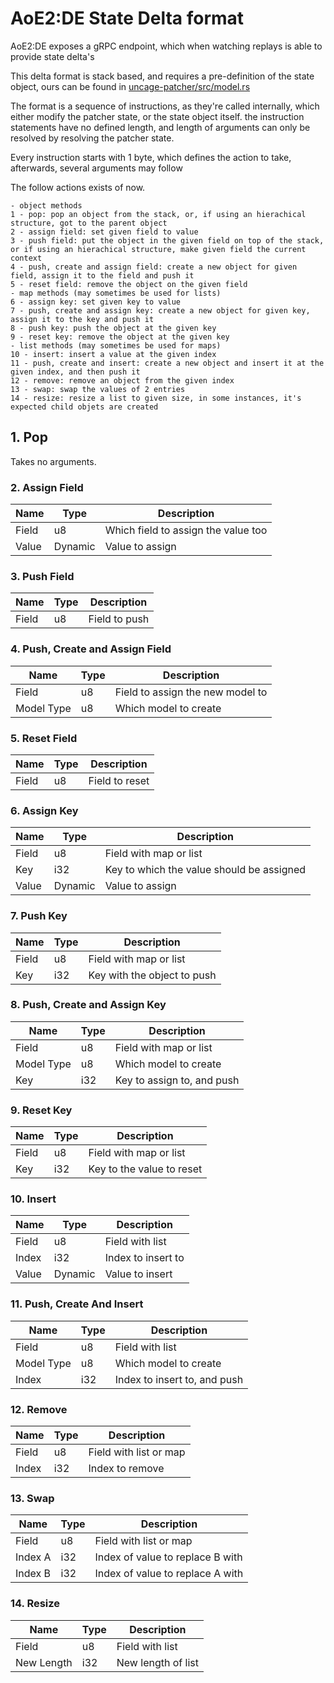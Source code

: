 # AoE2:DE State Delta format

AoE2:DE exposes a gRPC endpoint, which when watching replays is able to provide
state delta's

This delta format is stack based, and requires a pre-definition of the state
object, ours can be found in [uncage-patcher/src/model.rs](/src/model.rs)

The format is a sequence of instructions, as they're called internally, which
either modify the patcher state, or the state object itself. the instruction
statements have no defined length, and length of arguments can only be resolved
by resolving the patcher state.

Every instruction starts with 1 byte, which defines the action to take,
afterwards, several arguments may follow

The follow actions exists of now.

```
- object methods
1 - pop: pop an object from the stack, or, if using an hierachical structure, got to the parent object
2 - assign field: set given field to value
3 - push field: put the object in the given field on top of the stack, or if using an hierachical structure, make given field the current context
4 - push, create and assign field: create a new object for given field, assign it to the field and push it
5 - reset field: remove the object on the given field
- map methods (may sometimes be used for lists)
6 - assign key: set given key to value
7 - push, create and assign key: create a new object for given key, assign it to the key and push it
8 - push key: push the object at the given key
9 - reset key: remove the object at the given key
- list methods (may sometimes be used for maps)
10 - insert: insert a value at the given index
11 - push, create and insert: create a new object and insert it at the given index, and then push it
12 - remove: remove an object from the given index
13 - swap: swap the values of 2 entries
14 - resize: resize a list to given size, in some instances, it's expected child objets are created
```

## 1. Pop

Takes no arguments.

### 2. Assign Field

| Name  | Type    | Description                         |
| ----- | ------- | ----------------------------------- |
| Field | u8      | Which field to assign the value too |
| Value | Dynamic | Value to assign                     |

### 3. Push Field

| Name  | Type | Description   |
| ----- | ---- | ------------- |
| Field | u8   | Field to push |

### 4. Push, Create and Assign Field

| Name       | Type | Description                      |
| ---------- | ---- | -------------------------------- |
| Field      | u8   | Field to assign the new model to |
| Model Type | u8   | Which model to create            |

### 5. Reset Field

| Name  | Type | Description    |
| ----- | ---- | -------------- |
| Field | u8   | Field to reset |

### 6. Assign Key

| Name  | Type    | Description                               |
| ----- | ------- | ----------------------------------------- |
| Field | u8      | Field with map or list                    |
| Key   | i32     | Key to which the value should be assigned |
| Value | Dynamic | Value to assign                           |

### 7. Push Key

| Name  | Type | Description                 |
| ----- | ---- | --------------------------- |
| Field | u8   | Field with map or list      |
| Key   | i32  | Key with the object to push |

### 8. Push, Create and Assign Key

| Name       | Type | Description                |
| ---------- | ---- | -------------------------- |
| Field      | u8   | Field with map or list     |
| Model Type | u8   | Which model to create      |
| Key        | i32  | Key to assign to, and push |

### 9. Reset Key

| Name  | Type | Description               |
| ----- | ---- | ------------------------- |
| Field | u8   | Field with map or list    |
| Key   | i32  | Key to the value to reset |

### 10. Insert

| Name  | Type    | Description        |
| ----- | ------- | ------------------ |
| Field | u8      | Field with list    |
| Index | i32     | Index to insert to |
| Value | Dynamic | Value to insert    |

### 11. Push, Create And Insert

| Name       | Type | Description                  |
| ---------- | ---- | ---------------------------- |
| Field      | u8   | Field with list              |
| Model Type | u8   | Which model to create        |
| Index      | i32  | Index to insert to, and push |

### 12. Remove

| Name  | Type | Description            |
| ----- | ---- | ---------------------- |
| Field | u8   | Field with list or map |
| Index | i32  | Index to remove        |

### 13. Swap

| Name    | Type | Description                      |
| ------- | ---- | -------------------------------- |
| Field   | u8   | Field with list or map           |
| Index A | i32  | Index of value to replace B with |
| Index B | i32  | Index of value to replace A with |

### 14. Resize

| Name       | Type | Description        |
| ---------- | ---- | ------------------ |
| Field      | u8   | Field with list    |
| New Length | i32  | New length of list |
